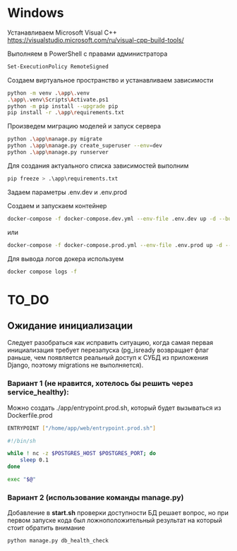 # Windows
Устанавливаем Microsoft Visual C++\
https://visualstudio.microsoft.com/ru/visual-cpp-build-tools/

Выполняем в PowerShell с правами администратора
```bash
Set-ExecutionPolicy RemoteSigned
```

Создаем виртуальное пространство и устанавливаем зависимости
```bash
python -m venv .\app\.venv
.\app\.venv\Scripts\Activate.ps1
python -m pip install --upgrade pip
pip install -r .\app\requirements.txt
```

Произведем миграцию моделей и запуск сервера
```bash
python .\app\manage.py migrate
python .\app\manage.py create_superuser --env=dev
python .\app\manage.py runserver
```

Для создания актуального списка зависимостей выполним
```bash
pip freeze > .\app\requirements.txt
```

Задаем параметры .env.dev и .env.prod

Создаем и запускаем контейнер
```bash
docker-compose -f docker-compose.dev.yml --env-file .env.dev up -d --build
```
или
```bash
docker-compose -f docker-compose.prod.yml --env-file .env.prod up -d --build
```

Для вывода логов докера используем
```bash
docker compose logs -f
```

# TO_DO
## Ожидание инициализации
Следует разобраться как исправить ситуацию, когда самая первая инициализация требует перезапуска (pg_isready возвращает флаг раньше, чем появляется реальный доступ к СУБД из приложения Django, поэтому migrations не выполняется).

### Вариант 1 (не нравится, хотелось бы решить через service_healthy):

Можно создать ./app/entrypoint.prod.sh, который будет вызываться из Dockerfile.prod

```bash
ENTRYPOINT ["/home/app/web/entrypoint.prod.sh"]
```

```bash
#!/bin/sh

while ! nc -z $POSTGRES_HOST $POSTGRES_PORT; do
    sleep 0.1
done

exec "$@"
```

### Вариант 2 (использование команды manage.py)

Добавление в **start.sh** проверки доступности БД решает вопрос, но при первом запуске кода был ложноположительный результат на который стоит обратить внимание 

```bash
python manage.py db_health_check
```